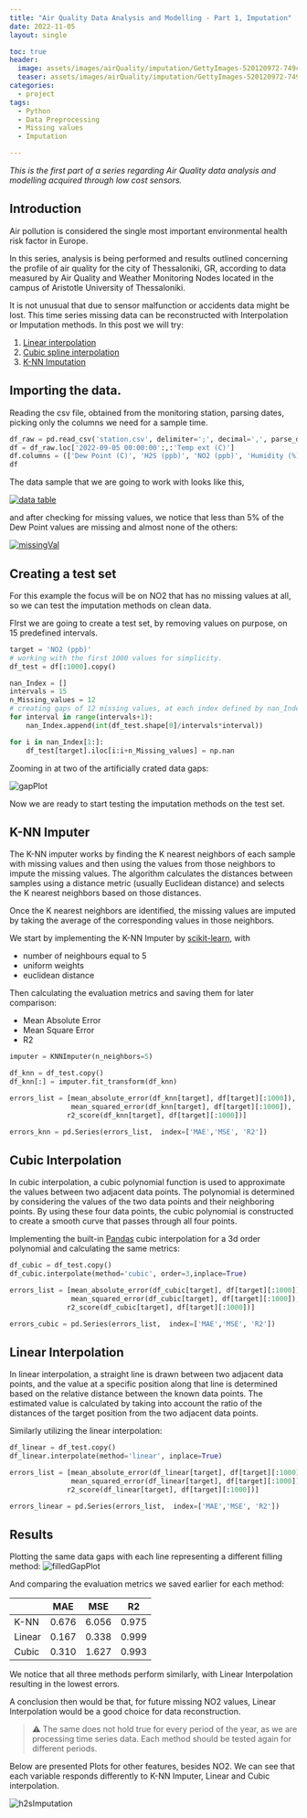```yaml
---
title: "Air Quality Data Analysis and Modelling - Part 1, Imputation"
date: 2022-11-05
layout: single

toc: true
header: 
  image: assets/images/airQuality/imputation/GettyImages-520120972-749c725865c24e11a194962a85c986ef.jpg
  teaser: assets/images/airQuality/imputation/GettyImages-520120972-749c725865c24e11a194962a85c986ef.jpg
categories:
  - project
tags:
  - Python
  - Data Preprocessing
  - Missing values
  - Imputation

---
```


*This is the first part of a series regarding Air Quality data analysis and modelling acquired through low cost sensors.*

## Introduction

Air pollution is considered the single most important environmental health risk factor in Europe. 

In this series, analysis is being performed and results outlined concerning the profile of air quality for the city of Thessaloniki, GR, according to data measured by Air Quality and Weather Monitoring Nodes located in the campus of Aristotle University of Thessaloniki.

It is not unusual that due to sensor malfunction or accidents data might be lost. This time series missing data can be reconstructed with Interpolation or Imputation methods. In this post we will try:


1. [Linear interpolation](https://pandas.pydata.org/docs/reference/api/pandas.DataFrame.interpolate.html)
2. [Cubic spline interpolation](https://pandas.pydata.org/docs/reference/api/pandas.DataFrame.interpolate.html)
3. [K-NN Imputation](https://scikit-learn.org/stable/modules/generated/sklearn.impute.KNNImputer.html)


## Importing the data.

Reading the csv file, obtained from the monitoring station, parsing dates, picking only the columns we need for a sample time.

```python
df_raw = pd.read_csv('station.csv', delimiter=';', decimal=',', parse_dates=[1], index_col=1).drop(columns=['Device'])
df = df_raw.loc['2022-09-05 00:00:00':,:'Temp ext (C)']
df.columns = (['Dew Point (C)', 'H2S (ppb)', 'NO2 (ppb)', 'Humidity (%)',  'O3 (ppb)', 'PM1 (ug/m3)', 'PM2.5 (ug/m3)', 'PM10 (ug/m3)', 'Temp (C)'])
df
```

The data sample that we are going to work with looks like this,

[![data table](/assets/images/airQuality/imputation/dataTable.png)](/assets/images/airQuality/imputation/dataTable.png)

and after checking for missing values, we notice that less than 5% of the Dew Point values are missing and almost none of the others:

[![missingVal](/assets/images/airQuality/imputation/missingValues.png)](/assets/images/airQuality/imputation/missingValues.png)



## Creating a test set

For this example the focus will be on NO2 that has no missing values at all, so we can test the imputation methods on clean data.



FIrst we are going to create a test set, by removing values on purpose, on 15 predefined intervals.

```python
target = 'NO2 (ppb)'
# working with the first 1000 values for simplicity.
df_test = df[:1000].copy()

nan_Index = []
intervals = 15
n_Missing_values = 12
# creating gaps of 12 missing values, at each index defined by nan_Index.
for interval in range(intervals+1):
    nan_Index.append(int(df_test.shape[0]/intervals*interval))

for i in nan_Index[1:]:
    df_test[target].iloc[i:i+n_Missing_values] = np.nan
```

Zooming in at two of the artificially crated data gaps:

![gapPlot](/assets/images/airQuality/imputation/gapPlot.png)

Now we are ready to start testing the imputation methods on the test set.

## K-NN Imputer

The K-NN imputer works by finding the K nearest neighbors of each sample with missing values and then using the values from those neighbors to impute the missing values. The algorithm calculates the distances between samples using a distance metric (usually Euclidean distance) and selects the K nearest neighbors based on those distances.

Once the K nearest neighbors are identified, the missing values are imputed by taking the average of the corresponding values in those neighbors.

We start by implementing the K-NN Imputer by [scikit-learn](https://jmlr.csail.mit.edu/papers/v12/pedregosa11a.html), with
- number of neighbours equal to 5
-  uniform weights 
- euclidean distance

Then calculating the evaluation metrics and saving them for later comparison:
- Mean Absolute Error
- Mean Square Error
- R2  

``````python
imputer = KNNImputer(n_neighbors=5)

df_knn = df_test.copy()
df_knn[:] = imputer.fit_transform(df_knn)

errors_list = [mean_absolute_error(df_knn[target], df[target][:1000]),
               mean_squared_error(df_knn[target], df[target][:1000]),
              r2_score(df_knn[target], df[target][:1000])]

errors_knn = pd.Series(errors_list,  index=['MAE','MSE', 'R2'])
``````

## Cubic Interpolation

In cubic interpolation, a cubic polynomial function is used to approximate the values between two adjacent data points. The polynomial is determined by considering the values of the two data points and their neighboring points. By using these four data points, the cubic polynomial is constructed to create a smooth curve that passes through all four points.

Implementing the built-in [Pandas](https://pandas.pydata.org/) cubic interpolation for a 3d order polynomial and calculating the same metrics:

```python
df_cubic = df_test.copy()
df_cubic.interpolate(method='cubic', order=3,inplace=True)

errors_list = [mean_absolute_error(df_cubic[target], df[target][:1000]),
               mean_squared_error(df_cubic[target], df[target][:1000]),
              r2_score(df_cubic[target], df[target][:1000])]

errors_cubic = pd.Series(errors_list,  index=['MAE','MSE', 'R2'])
```

## Linear Interpolation

In linear interpolation, a straight line is drawn between two adjacent data points, and the value at a specific position along that line is determined based on the relative distance between the known data points. The estimated value is calculated by taking into account the ratio of the distances of the target position from the two adjacent data points.

Similarly utilizing the linear interpolation:

``````python
df_linear = df_test.copy()
df_linear.interpolate(method='linear', inplace=True)

errors_list = [mean_absolute_error(df_linear[target], df[target][:1000]),
               mean_squared_error(df_linear[target], df[target][:1000]),
              r2_score(df_linear[target], df[target][:1000])]

errors_linear = pd.Series(errors_list,  index=['MAE','MSE', 'R2'])
``````
## Results

Plotting the same data gaps with each line representing a different filling method:
![filledGapPlot](/assets/images/airQuality/imputation/filledGapPlot.png)

And comparing the evaluation metrics we saved earlier for each method:

|        | MAE   | MSE   | R2    |
|--------|-------|-------|-------|
| K-NN   | 0.676 | 6.056 | 0.975 |
| Linear | 0.167 | 0.338 | 0.999 |
| Cubic  | 0.310 | 1.627 | 0.993 |

We notice that all three methods perform similarly, with Linear Interpolation resulting in the lowest errors.

A conclusion then would be that, for future missing NO2 values, Linear Interpolation would be a good choice for data reconstruction. 

> :warning: The same does not hold true for every period of the year, as we are processing time series data. Each method should be tested again for different periods.

Below are presented Plots for other features, besides NO2. We can see that each variable responds differently to K-NN Imputer, Linear and Cubic interpolation.

![h2sImputation](/assets/images/airQuality/imputation/H2S_Imputation.png)

